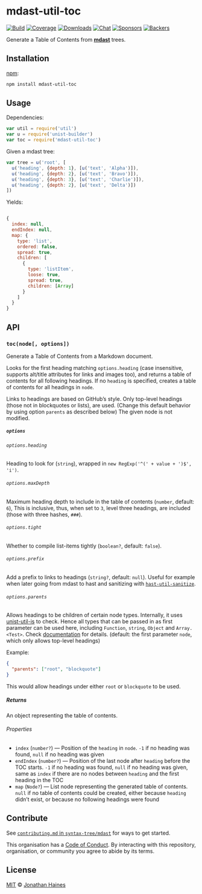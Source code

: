 # mdast-util-toc

[![Build][build-badge]][build]
[![Coverage][coverage-badge]][coverage]
[![Downloads][downloads-badge]][downloads]
[![Chat][chat-badge]][chat]
[![Sponsors][sponsors-badge]][collective]
[![Backers][backers-badge]][collective]

Generate a Table of Contents from **[mdast][]** trees.

## Installation

[npm][]:

```bash
npm install mdast-util-toc
```

## Usage

Dependencies:

```javascript
var util = require('util')
var u = require('unist-builder')
var toc = require('mdast-util-toc')
```

Given a mdast tree:

```javascript
var tree = u('root', [
  u('heading', {depth: 1}, [u('text', 'Alpha')]),
  u('heading', {depth: 2}, [u('text', 'Bravo')]),
  u('heading', {depth: 3}, [u('text', 'Charlie')]),
  u('heading', {depth: 2}, [u('text', 'Delta')])
])
```

Yields:

```javascript

{
  index: null,
  endIndex: null,
  map: {
    type: 'list',
    ordered: false,
    spread: true,
    children: [
      {
        type: 'listItem',
        loose: true,
        spread: true,
        children: [Array]
      }
    ]
  }
}
```

## API

### `toc(node[, options])`

Generate a Table of Contents from a Markdown document.

Looks for the first heading matching `options.heading` (case insensitive,
supports alt/title attributes for links and images too), and returns a table
of contents for all following headings.
If no `heading` is specified, creates a table of contents for all headings in
`node`.

Links to headings are based on GitHub’s style.
Only top-level headings (those not in blockquotes or lists), are used.
(Change this default behavior by using option `parents` as described below)
The given node is not modified.

##### `options`

###### `options.heading`

Heading to look for (`string`), wrapped in `new RegExp('^(' + value + ')$', 'i')`.

###### `options.maxDepth`

Maximum heading depth to include in the table of contents (`number`, default:
`6`),
This is inclusive, thus, when set to `3`, level three headings, are included
(those with three hashes, `###`).

###### `options.tight`

Whether to compile list-items tightly (`boolean?`, default: `false`).

###### `options.prefix`

Add a prefix to links to headings (`string?`, default: `null`).
Useful for example when later going from mdast to hast and sanitizing with
[`hast-util-sanitize`][hast-util-sanitize].

###### `options.parents`

Allows headings to be children of certain node types.
Internally, it uses
[unist-util-is](https://github.com/syntax-tree/unist-util-is) to check.
Hence all types that can be passed in as first parameter can be used here,
including `Function`, `string`, `Object` and `Array.<Test>`.
Check
[documentation](https://github.com/syntax-tree/unist-util-is#readme)
for details.
(default: the first parameter `node`, which only allows top-level headings)

Example:

```json
{
  "parents": ["root", "blockquote"]
}
```

This would allow headings under either `root` or `blockquote` to be used.

##### Returns

An object representing the table of contents.

###### Properties

*   `index` (`number?`)
    — Position of the `heading` in `node`.  `-1` if no heading
    was found, `null` if no heading was given
*   `endIndex` (`number?`)
    — Position of the last node after `heading` before the TOC starts.
    `-1` if no heading was found, `null` if no heading was given,
    same as `index` if there are no nodes between `heading` and the
    first heading in the TOC
*   `map` (`Node?`)
    — List node representing the generated table of contents.
    `null` if no table of contents could be created, either because
    `heading` didn’t exist, or because no following headings were found

## Contribute

See [`contributing.md` in `syntax-tree/mdast`][contributing] for ways to get
started.

This organisation has a [Code of Conduct][coc].  By interacting with this
repository, organisation, or community you agree to abide by its terms.

## License

[MIT][license] © [Jonathan Haines][author]

<!-- Definitions -->

[build-badge]: https://img.shields.io/travis/syntax-tree/mdast-util-toc.svg

[build]: https://travis-ci.org/syntax-tree/mdast-util-toc

[coverage-badge]: https://img.shields.io/codecov/c/github/syntax-tree/mdast-util-toc.svg

[coverage]: https://codecov.io/github/syntax-tree/mdast-util-toc

[downloads-badge]: https://img.shields.io/npm/dm/mdast-util-toc.svg

[downloads]: https://www.npmjs.com/package/mdast-util-toc

[chat-badge]: https://img.shields.io/badge/join%20the%20community-on%20spectrum-7b16ff.svg

[chat]: https://spectrum.chat/unified/remark

[sponsors-badge]: https://opencollective.com/unified/sponsors/badge.svg

[backers-badge]: https://opencollective.com/unified/backers/badge.svg

[collective]: https://opencollective.com/unified

[npm]: https://docs.npmjs.com/cli/install

[license]: license

[author]: https://barrythepenguin.github.io

[mdast]: https://github.com/syntax-tree/mdast

[contributing]: https://github.com/syntax-tree/mdast/blob/master/contributing.md

[coc]: https://github.com/syntax-tree/mdast/blob/master/code-of-conduct.md

[hast-util-sanitize]: https://github.com/syntax-tree/hast-util-sanitize
